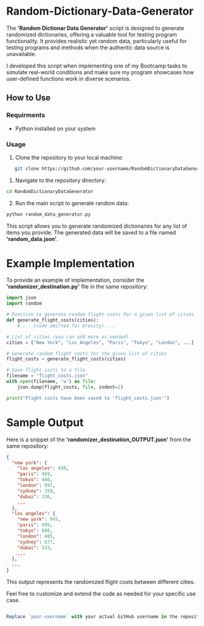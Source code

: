 # Random-Dictionary-Data-Generator

The **'Random Dictionar Data Generator'** script is designed to generate randomized dictionaries, offering a valuable tool for testing program functionality. It provides realistic yet random data, particularly useful for testing programs and methods when the authentic data source is unavailable. 

I developed this script when implementing one of my Bootcamp tasks to simulate real-world conditions and make sure my program showcases how user-defined functions work in diverse scenarios.

## How to Use

### Requirments
- Python installed on your system

### Usage

1. Clone the repository to your local machine:
```bash
   git clone https://github.com/your-username/RandomDictionaryDataGenerator.git
```
1. Navigate to the repository directory:
```bash
cd RandomDictionaryDataGenerator
```
2. Run the main script to generate random data:
```bash
python random_data_generator.py

```
This script allows you to generate randomized dictionaries for any list of items you provide. The generated data will be saved to a file named **'random_data.json'**.
# Example Implementation
To provide an example of implementation, consider the **'randomizer_destination.py'** file in the same repository:
``` python
import json
import random

# Function to generate random flight costs for a given list of cities
def generate_flight_costs(cities):
    # ... (code omitted for brevity) ...

# List of cities (you can add more as needed)
cities = ["New York", "Los Angeles", "Paris", "Tokyo", "London", ...]

# Generate random flight costs for the given list of cities
flight_costs = generate_flight_costs(cities)

# Save flight costs to a file
filename = "flight_costs.json"
with open(filename, 'w') as file:
    json.dump(flight_costs, file, indent=2)

print("Flight costs have been saved to 'flight_costs.json'")
```
# Sample Output
Here is a snippet of the **'randomizer_destination_OUTPUT.json'** from the same repository:
``` json
{
  "new york": {
    "los angeles": 498,
    "paris": 469,
    "tokyo": 440,
    "london": 997,
    "sydney": 359,
    "dubai": 336,
    ...
  },
  "los angeles": {
    "new york": 945,
    "paris": 499,
    "tokyo": 608,
    "london": 405,
    "sydney": 677,
    "dubai": 333,
    ...
  },
  ...
}
```
This output represents the randomized flight costs between different cities.

Feel free to customize and extend the code as needed for your specific use case.
``` javascript

Replace `your-username` with your actual GitHub username in the repository URL.

```
